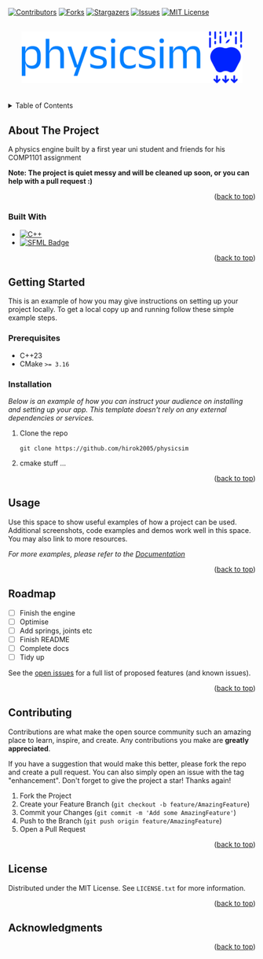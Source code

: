 <!-- Improved compatibility of back to top link: See: https://github.com/hirok2005/physicsim/pull/73 -->
<a name="readme-top"></a>
<!--
*** Thanks for checking out the Best-README-Template. If you have a suggestion
*** that would make this better, please fork the repo and create a pull request
*** or simply open an issue with the tag "enhancement".
*** Don't forget to give the project a star!
*** Thanks again! Now go create something AMAZING! :D
-->



<!-- PROJECT SHIELDS -->
<!--
*** I'm using markdown "reference style" links for readability.
*** Reference links are enclosed in brackets [ ] instead of parentheses ( ).
*** See the bottom of this document for the declaration of the reference variables
*** for contributors-url, forks-url, etc. This is an optional, concise syntax you may use.
*** https://www.markdownguide.org/basic-syntax/#reference-style-links
-->
[![Contributors][contributors-shield]][contributors-url]
[![Forks][forks-shield]][forks-url]
[![Stargazers][stars-shield]][stars-url]
[![Issues][issues-shield]][issues-url]
[![MIT License][license-shield]][license-url]



<!-- PROJECT LOGO -->
<br />
<div align="center">
  <a href="https://github.com/hirok2005/physicsim">
    <img src="imgs/logo.png" alt="Logo" width=450>
  </a>
  <br>
  <br>
  <br>
</div>



<!-- TABLE OF CONTENTS -->
<details>
  <summary>Table of Contents</summary>
  <ol>
    <li>
      <a href="#about-the-project">About The Project</a>
      <ul>
        <li><a href="#built-with">Built With</a></li>
      </ul>
    </li>
    <li>
      <a href="#getting-started">Getting Started</a>
      <ul>
        <li><a href="#prerequisites">Prerequisites</a></li>
        <li><a href="#installation">Installation</a></li>
      </ul>
    </li>
    <li><a href="#usage">Usage</a></li>
    <li><a href="#roadmap">Roadmap</a></li>
    <li><a href="#contributing">Contributing</a></li>
    <li><a href="#license">License</a></li>
    <li><a href="#contact">Contact</a></li>
    <li><a href="#acknowledgments">Acknowledgments</a></li>
  </ol>
</details>



<!-- ABOUT THE PROJECT -->
## About The Project

A physics engine built by a first year uni student and friends for his COMP1101 assignment

**Note: The project is quiet messy and will be cleaned up soon, or you can help with a pull request :)**

<p align="right">(<a href="#readme-top">back to top</a>)</p>



### Built With

* [![C++][C++]][C++-url]
* [![SFML Badge][SFML]][SFML-url]

<p align="right">(<a href="#readme-top">back to top</a>)</p>



<!-- GETTING STARTED -->
## Getting Started

This is an example of how you may give instructions on setting up your project locally.
To get a local copy up and running follow these simple example steps.

### Prerequisites

- C++23
- CMake ```>= 3.16```

### Installation

_Below is an example of how you can instruct your audience on installing and setting up your app. This template doesn't rely on any external dependencies or services._

1. Clone the repo
   ```
   git clone https://github.com/hirok2005/physicsim
   ```
2. cmake stuff ...

<p align="right">(<a href="#readme-top">back to top</a>)</p>



<!-- USAGE EXAMPLES -->
## Usage

Use this space to show useful examples of how a project can be used. Additional screenshots, code examples and demos work well in this space. You may also link to more resources.

_For more examples, please refer to the [Documentation](https://example.com)_

<p align="right">(<a href="#readme-top">back to top</a>)</p>



<!-- ROADMAP -->
## Roadmap

- [ ] Finish the engine
- [ ] Optimise
- [ ] Add springs, joints etc
- [ ] Finish README
- [ ] Complete docs
- [ ] Tidy up

See the [open issues](https://github.com/hirok2005/physicsim/issues) for a full list of proposed features (and known issues).

<p align="right">(<a href="#readme-top">back to top</a>)</p>



<!-- CONTRIBUTING -->
## Contributing

Contributions are what make the open source community such an amazing place to learn, inspire, and create. Any contributions you make are **greatly appreciated**.

If you have a suggestion that would make this better, please fork the repo and create a pull request. You can also simply open an issue with the tag "enhancement".
Don't forget to give the project a star! Thanks again!

1. Fork the Project
2. Create your Feature Branch (`git checkout -b feature/AmazingFeature`)
3. Commit your Changes (`git commit -m 'Add some AmazingFeature'`)
4. Push to the Branch (`git push origin feature/AmazingFeature`)
5. Open a Pull Request

<p align="right">(<a href="#readme-top">back to top</a>)</p>



<!-- LICENSE -->
## License

Distributed under the MIT License. See `LICENSE.txt` for more information.

<p align="right">(<a href="#readme-top">back to top</a>)</p>



<!-- ACKNOWLEDGMENTS -->
## Acknowledgments

<p align="right">(<a href="#readme-top">back to top</a>)</p>



<!-- MARKDOWN LINKS & IMAGES -->
<!-- https://www.markdownguide.org/basic-syntax/#reference-style-links -->
[contributors-shield]: https://img.shields.io/github/contributors/hirok2005/physicsim.svg?style=for-the-badge
[contributors-url]: https://github.com/hirok2005/physicsim/graphs/contributors
[forks-shield]: https://img.shields.io/github/forks/irok2005/physicsim.svg?style=for-the-badge
[forks-url]: https://github.com/hirok2005/physicsim/network/members
[stars-shield]: https://img.shields.io/github/stars/hirok2005/physicsim.svg?style=for-the-badge
[stars-url]: https://github.com/hirok2005/physicsim/stargazers
[issues-shield]: https://img.shields.io/github/issues/hirok2005/physicsim.svg?style=for-the-badge
[issues-url]: https://github.com/hirok2005/physicsim/issues
[license-shield]: https://img.shields.io/github/license/hirok2005/physicsim.svg?style=for-the-badge
[license-url]: https://github.com/hirok2005/physicsim/blob/master/LICENSE.txt
[product-screenshot]: images/screenshot.png
[C++]: https://img.shields.io/badge/-C++-blue?logo=cplusplus
[C++-url]: https://cplusplus.com//
[SFML]: https://img.shields.io/badge/SFML-8CC445?logo=sfml&logoColor=fff&style=for-the-badge
[SFML-url]: https://www.sfml-dev.org/